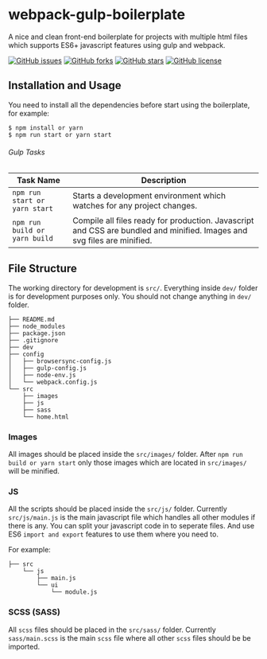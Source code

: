 # webpack-gulp-boilerplate
A nice and clean front-end boilerplate for projects with multiple html files which supports ES6+ javascript features using gulp and webpack.

[![GitHub issues](https://img.shields.io/github/issues/shalachev/webpack-gulp-boilerplate.svg)](https://github.com/shalachev/webpack-gulp-boilerplate/issues)
[![GitHub forks](https://img.shields.io/github/forks/shalachev/webpack-gulp-boilerplate.svg)](https://github.com/shalachev/webpack-gulp-boilerplate/network)
[![GitHub stars](https://img.shields.io/github/stars/shalachev/webpack-gulp-boilerplate.svg)](https://github.com/shalachev/webpack-gulp-boilerplate/stargazers)
[![GitHub license](https://img.shields.io/github/license/shalachev/webpack-gulp-boilerplate.svg)](https://github.com/shalachev/webpack-gulp-boilerplate/blob/master/LICENSE)

## Installation and Usage
You need to install all the dependencies before start using the boilerplate, for example:

 ```
 $ npm install or yarn
 $ npm run start or yarn start
 ```

###### Gulp Tasks

Task Name                     | Description
----------------------------- | ---------------------------------------------------------------------
`npm run start or yarn start` | Starts a development environment which watches for any project changes.
`npm run build or yarn build` | Compile all files ready for production. Javascript and CSS are bundled and minified. Images and svg files are minified.


## File Structure
The working directory for development is `src/`.
Everything inside `dev/` folder is for development purposes only. You should not change anything in `dev/` folder.

```
├── README.md
├── node_modules
├── package.json
├── .gitignore
├── dev
├── config
│   ├── browsersync-config.js
│   ├── gulp-config.js
│   ├── node-env.js
│   └── webpack.config.js
└── src
    ├── images
    ├── js
    ├── sass
    └── home.html
```

### Images
All images should be placed inside the `src/images/` folder. After `npm run build or yarn start` only those images which are located in `src/images/` will be minified.

### JS
All the scripts should be placed inside the `src/js/` folder. Currently `src/js/main.js` is the main javascript file which handles all other modules if there is any. You can split your javascript code in to seperate files. And use ES6 `import and export` features to use them where you need to.

For example:

```
├── src
    └── js
        ├── main.js
        └── ui
            └── module.js
```

### SCSS (SASS)
All `scss` files should be placed in the `src/sass/` folder. Currently `sass/main.scss` is the main `scss` file where all other `scss` files should be be imported.
